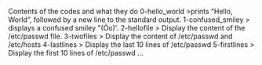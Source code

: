 Contents of the codes and what they do
0-hello_world >prints “Hello, World”, followed by a new line to the standard output.
1-confused_smiley > displays a confused smiley "(Ôo)'.
2-hellofile > Display the content of the /etc/passwd file.
3-twofiles > Display the content of /etc/passwd and /etc/hosts
4-lastlines > Display the last 10 lines of /etc/passwd
5-firstlines > Display the first 10 lines of /etc/passwd
...
